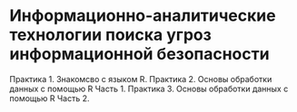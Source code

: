 
# Информационно-аналитические технологии поиска угроз информационной безопасности
Практика 1. Знакомсво с языком R.
Практика 2. Основы обработки данных с помощью R Часть 1.
Практика 3. Основы обработки данных с помощью R Часть 2.
